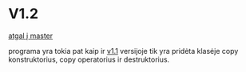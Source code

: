# V1.2
[atgal į master](https://github.com/AntanasU/klases)

programa yra tokia pat kaip ir [v1.1](https://github.com/AntanasU/klases/tree/v1.1) versijoje tik yra pridėta klasėje copy konstruktorius, copy operatorius ir destruktorius.
